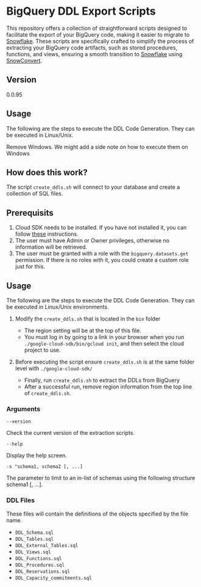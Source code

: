 # BigQuery DDL Export Scripts

This repository offers a collection of straightforward scripts designed to facilitate the export of your BigQuery code, making it easier to migrate to [Snowflake](https://www.snowflake.com/). These scripts are specifically crafted to simplify the process of extracting your BigQuery code artifacts, such as stored procedures, functions, and views, ensuring a smooth transition to [Snowflake](https://www.snowflake.com/) using [SnowConvert](https://docs.snowconvert.com/snowconvert/for-google-bigquery/introduction).

## Version
0.0.95

## Usage

The following are the steps to execute the DDL Code Generation. They can be executed in Linux/Unix.

Remove Windows. We might add a side note on how to execute them on Windows

## How does this work?

The script `create_ddls.sh` will connect to your database and create a collection of SQL files.

## Prerequisits

1. Cloud SDK needs to be installed. If you have not installed it, you can follow [these](https://cloud.google.com/sdk/docs/install#linux) instructions.
2. The user must have Admin or Owner privileges, otherwise no information will be retrieved.
3. The user must be granted with a role with the `bigquery.datasets.get` permission. If there is no roles with it, you could create a custom role just for this.


## Usage

The following are the steps to execute the DDL Code Generation. They can be executed in Linux/Unix environments.

1. Modify the `create_ddls.sh` that is located in the `bin` folder
    - The region setting will be at the top of this file.
    - You must log in by going to a link in your browser when you run `./google-cloud-sdk/bin/gcloud init`, and then select the cloud project to use.

2. Before executing the script ensure `create_ddls.sh` is at the same folder level with `./google-cloud-sdk/`
    - Finally, run `create_ddls.sh` to extract the DDLs from BigQuery
    - After a successful run, remove region information from the top line of `create_ddls.sh`.

### Arguments

```--version```

Check the current version of the extraction scripts.

```--help```

Display the help screen.

```-s "schema1, schema2 [, ...]```

The parameter to limit to an in-list of schemas using the following structure schema1 [, ...].


### DDL Files
These files will contain the definitions of the objects specified by the file name.

* `DDL_Schema.sql`
* `DDL_Tables.sql`
* `DDL_External_Tables.sql`
* `DDL_Views.sql`
* `DDL_Functions.sql`
* `DDL_Procedures.sql`
* `DDL_Reservations.sql`
* `DDL_Capacity_commitments.sql`
